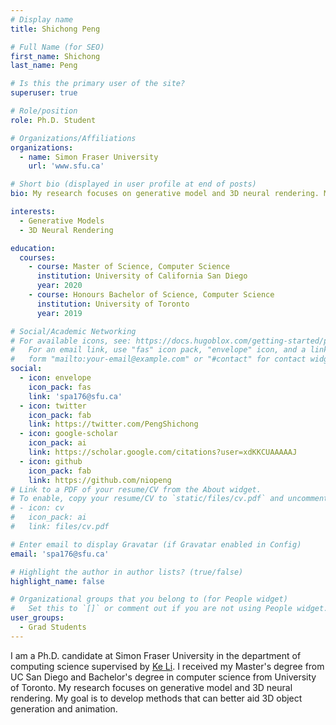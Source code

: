 ```yaml
---
# Display name
title: Shichong Peng

# Full Name (for SEO)
first_name: Shichong
last_name: Peng

# Is this the primary user of the site?
superuser: true

# Role/position
role: Ph.D. Student

# Organizations/Affiliations
organizations:
  - name: Simon Fraser University
    url: 'www.sfu.ca'

# Short bio (displayed in user profile at end of posts)
bio: My research focuses on generative model and 3D neural rendering. My goal is to develop methods that can better aid 3D object generation and animation. 

interests:
  - Generative Models
  - 3D Neural Rendering

education:
  courses:
    - course: Master of Science, Computer Science
      institution: University of California San Diego
      year: 2020
    - course: Honours Bachelor of Science, Computer Science
      institution: University of Toronto
      year: 2019

# Social/Academic Networking
# For available icons, see: https://docs.hugoblox.com/getting-started/page-builder/#icons
#   For an email link, use "fas" icon pack, "envelope" icon, and a link in the
#   form "mailto:your-email@example.com" or "#contact" for contact widget.
social:
  - icon: envelope
    icon_pack: fas
    link: 'spa176@sfu.ca'
  - icon: twitter
    icon_pack: fab
    link: https://twitter.com/PengShichong
  - icon: google-scholar
    icon_pack: ai
    link: https://scholar.google.com/citations?user=xdKKCUAAAAAJ
  - icon: github
    icon_pack: fab
    link: https://github.com/niopeng
# Link to a PDF of your resume/CV from the About widget.
# To enable, copy your resume/CV to `static/files/cv.pdf` and uncomment the lines below.
# - icon: cv
#   icon_pack: ai
#   link: files/cv.pdf

# Enter email to display Gravatar (if Gravatar enabled in Config)
email: 'spa176@sfu.ca'

# Highlight the author in author lists? (true/false)
highlight_name: false

# Organizational groups that you belong to (for People widget)
#   Set this to `[]` or comment out if you are not using People widget.
user_groups:
  - Grad Students
---
```


I am a Ph.D. candidate at Simon Fraser University in the department of computing science supervised by [Ke Li](https://www.sfu.ca/~keli//). I received my Master's degree from UC San Diego and Bachelor's degree in computer science from University of Toronto. My research focuses on generative model and 3D neural rendering. My goal is to develop methods that can better aid 3D object generation and animation. 